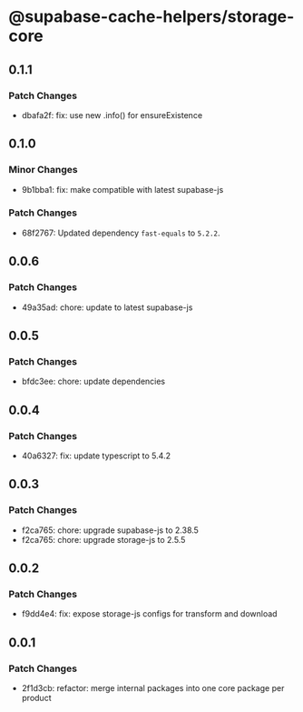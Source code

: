# @supabase-cache-helpers/storage-core

## 0.1.1

### Patch Changes

- dbafa2f: fix: use new .info() for ensureExistence

## 0.1.0

### Minor Changes

- 9b1bba1: fix: make compatible with latest supabase-js

### Patch Changes

- 68f2767: Updated dependency `fast-equals` to `5.2.2`.

## 0.0.6

### Patch Changes

- 49a35ad: chore: update to latest supabase-js

## 0.0.5

### Patch Changes

- bfdc3ee: chore: update dependencies

## 0.0.4

### Patch Changes

- 40a6327: fix: update typescript to 5.4.2

## 0.0.3

### Patch Changes

- f2ca765: chore: upgrade supabase-js to 2.38.5
- f2ca765: chore: upgrade storage-js to 2.5.5

## 0.0.2

### Patch Changes

- f9dd4e4: fix: expose storage-js configs for transform and download

## 0.0.1

### Patch Changes

- 2f1d3cb: refactor: merge internal packages into one core package per product
